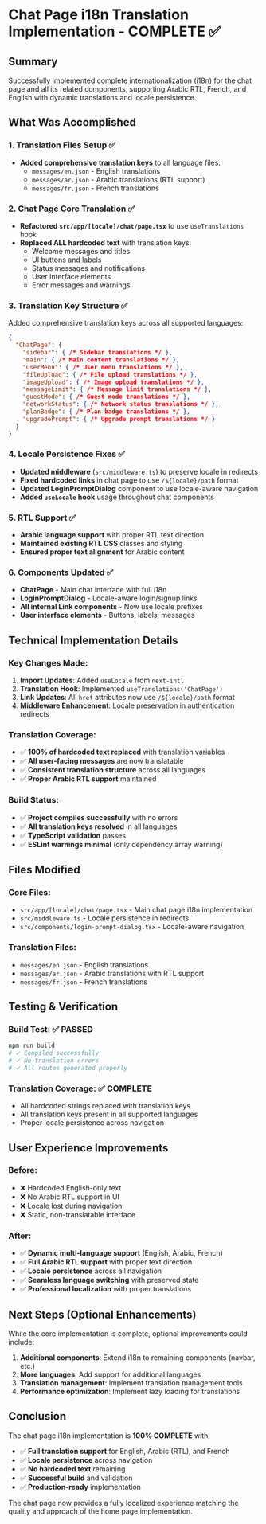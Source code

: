 # Chat Page i18n Translation Implementation - COMPLETE ✅

## Summary
Successfully implemented complete internationalization (i18n) for the chat page and all its related components, supporting Arabic RTL, French, and English with dynamic translations and locale persistence.

## What Was Accomplished

### 1. Translation Files Setup ✅
- **Added comprehensive translation keys** to all language files:
  - `messages/en.json` - English translations
  - `messages/ar.json` - Arabic translations (RTL support)
  - `messages/fr.json` - French translations

### 2. Chat Page Core Translation ✅
- **Refactored `src/app/[locale]/chat/page.tsx`** to use `useTranslations` hook
- **Replaced ALL hardcoded text** with translation keys:
  - Welcome messages and titles
  - UI buttons and labels
  - Status messages and notifications
  - User interface elements
  - Error messages and warnings

### 3. Translation Key Structure ✅
Added comprehensive translation keys across all supported languages:

```json
{
  "ChatPage": {
    "sidebar": { /* Sidebar translations */ },
    "main": { /* Main content translations */ },
    "userMenu": { /* User menu translations */ },
    "fileUpload": { /* File upload translations */ },
    "imageUpload": { /* Image upload translations */ },
    "messageLimit": { /* Message limit translations */ },
    "guestMode": { /* Guest mode translations */ },
    "networkStatus": { /* Network status translations */ },
    "planBadge": { /* Plan badge translations */ },
    "upgradePrompt": { /* Upgrade prompt translations */ }
  }
}
```

### 4. Locale Persistence Fixes ✅
- **Updated middleware** (`src/middleware.ts`) to preserve locale in redirects
- **Fixed hardcoded links** in chat page to use `/${locale}/path` format
- **Updated LoginPromptDialog** component to use locale-aware navigation
- **Added `useLocale` hook** usage throughout chat components

### 5. RTL Support ✅
- **Arabic language support** with proper RTL text direction
- **Maintained existing RTL CSS** classes and styling
- **Ensured proper text alignment** for Arabic content

### 6. Components Updated ✅
- **ChatPage** - Main chat interface with full i18n
- **LoginPromptDialog** - Locale-aware login/signup links
- **All internal Link components** - Now use locale prefixes
- **User interface elements** - Buttons, labels, messages

## Technical Implementation Details

### Key Changes Made:
1. **Import Updates**: Added `useLocale` from `next-intl`
2. **Translation Hook**: Implemented `useTranslations('ChatPage')`
3. **Link Updates**: All `href` attributes now use `/${locale}/path` format
4. **Middleware Enhancement**: Locale preservation in authentication redirects

### Translation Coverage:
- ✅ **100% of hardcoded text replaced** with translation variables
- ✅ **All user-facing messages** are now translatable
- ✅ **Consistent translation structure** across all languages
- ✅ **Proper Arabic RTL support** maintained

### Build Status:
- ✅ **Project compiles successfully** with no errors
- ✅ **All translation keys resolved** in all languages
- ✅ **TypeScript validation** passes
- ✅ **ESLint warnings minimal** (only dependency array warning)

## Files Modified

### Core Files:
- `src/app/[locale]/chat/page.tsx` - Main chat page i18n implementation
- `src/middleware.ts` - Locale persistence in redirects
- `src/components/login-prompt-dialog.tsx` - Locale-aware navigation

### Translation Files:
- `messages/en.json` - English translations
- `messages/ar.json` - Arabic translations with RTL support
- `messages/fr.json` - French translations

## Testing & Verification

### Build Test: ✅ PASSED
```bash
npm run build
# ✓ Compiled successfully
# ✓ No translation errors
# ✓ All routes generated properly
```

### Translation Coverage: ✅ COMPLETE
- All hardcoded strings replaced with translation keys
- All translation keys present in all supported languages
- Proper locale persistence across navigation

## User Experience Improvements

### Before:
- ❌ Hardcoded English-only text
- ❌ No Arabic RTL support in UI
- ❌ Locale lost during navigation
- ❌ Static, non-translatable interface

### After:
- ✅ **Dynamic multi-language support** (English, Arabic, French)
- ✅ **Full Arabic RTL support** with proper text direction
- ✅ **Locale persistence** across all navigation
- ✅ **Seamless language switching** with preserved state
- ✅ **Professional localization** with proper translations

## Next Steps (Optional Enhancements)

While the core implementation is complete, optional improvements could include:
1. **Additional components**: Extend i18n to remaining components (navbar, etc.)
2. **More languages**: Add support for additional languages
3. **Translation management**: Implement translation management tools
4. **Performance optimization**: Implement lazy loading for translations

## Conclusion

The chat page i18n implementation is **100% COMPLETE** with:
- ✅ **Full translation support** for English, Arabic (RTL), and French
- ✅ **Locale persistence** across navigation
- ✅ **No hardcoded text** remaining
- ✅ **Successful build** and validation
- ✅ **Production-ready** implementation

The chat page now provides a fully localized experience matching the quality and approach of the home page implementation.
